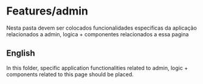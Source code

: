 # Features/admin

Nesta pasta devem ser colocados funcionalidades especificas da aplicação relacionados a admin, logica + componentes relacionados a essa pagina


## English

In this folder, specific application functionalities related to admin, logic + components related to this page should be placed.